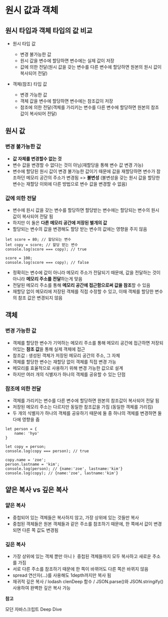 # 원시 값과 객체

## 원시 타입과 객체 타입의 값 비교
- 원시 타입 값
    - 변경 불가능한 값
    - 원시 값을 변수에 할당하면 변수에는 실제 값이 저장
    - 값에 의한 전달(원시 값을 갖는 변수를 다른 변수에 할당하면 원본의 원시 값이 복사되어 전달)

- 객체(참조) 타입 값
    - 변경 가능한 값
    - 객체 값을 변수에 할당하면 변수에는 참조값이 저장
    - 참조에 의한 전달(객체를 가리키는 변수를 다른 변수에 할당하면 원본의 참조 값이 복사되어 전달)

## 원시 값

### 변경 불가능한 값
- **값 자체를 변경할수 없는 것**
- 변수 값을 변경할 수 없다는 것이 아님(재할당을 통해 변수 값 변경 가능)
- 변수에 할당된 원시 값이 변경 불가능한 값이기 때문에 값을 재할당하면 변수가 참조하던 메모리 공간의 주소가 변경됨
=> **불변성** (불변성을 갖는 원시 값을 할당한 변수는 재할당 이외에 다른 방법으로 변수 값을 변경할 수 없음)

### 값에 의한 전달
- 변수에 원시 값을 갖는 변수를 할당하면 할당받는 변수에는 할당되는 변수의 원시 값이 복사되어 전달 됨
- 하지만 이 둘은 **다른 메모리 공간에 저장된 별개의 값**
- 할당되는 변수의 값을 변경해도 할당 받는 변수의 값에는 영향을 주지 않음

```
let score = 80; // 할당되는 변수
let copy = score; // 할당 받는 변수
console.log(score === copy); // true

score = 100;
console.log(score === copy); // false
```
- 정확히는 변수에 값이 아니라 메모리 주소가 전달되기 때문에, 값을 전달하는 것이 아니라 **메모리 주소를 전달**하는게 맞음
- 전달된 메모리 주소를 통해 **메모리 공간에 접근함으로써 값을 참조**할 수 있음
- 재할당 없이 메모리에 저장된 객체를 직접 수정할 수 있고, 이때 객체를 할당한 변수의 참조 값은 변경되지 않음 


## 객체

### 변경 가능한 값
- 객체를 할당한 변수가 기억하는 메모리 주소를 통해 메모리 공간에 접근하면 저장되어있는 **참조 값**을 통해 실제 객체에 접근
- 참조값 : 생성된 객체가 저장된 메모리 공간의 주소, 그 자체
- 객체를 할당한 변수는 재할당 없이 객체를 직접 변경 가능
- 메모리를 효율적으로 사용하기 위해 변경 가능한 값으로 설계
- 하지만 여러 개의 식별자가 하나의 객체를 공유할 수 있는 단점

### 참조에 의한 전달
- 객체를 가리키는 변수를 다른 변수에 할당하면 원본의 참조값이 복사되어 전달 됨
- 저장된 메모리 주소는 다르지만 동일한 참조값을 가짐 (동일한 객체를 가리킴) 
- 두 개의 식별자가 하나의 객체를 공유하기 때문에 둘 중 하나의 객체를 변경하면 둘 다에 영향을 줌

```
let person = {
    name: 'hyo'
}

let copy = person;
console.log(copy === person); // true

copy.name = 'zoe';
person.lastname = 'kim';
console.log(person); // {name:'zoe', lastname:'kim'}
console.log(copy); // {name:'zoe', lastname:'kim'}
```


## 얕은 복사 vs 깊은 복사
### 얕은 복사
- 중첩되어 있는 객체들은 복사하지 않고, 가장 상위에 있는 것들만 복사
- 중첩된 객체들은 원본 객체들과 같은 주소를 참조하기 때문에, 한 쪽에서 값이 변경되면 다른 쪽 값도 변경됨

### 깊은 복사
- 가장 상위에 있는 객체 뿐만 아니ㅏ 중첩된 객체들까지 모두 복사하고 새로운 주소를 가짐
- 서로 다른 주소를 참조하기 때문에 한 쪽이 바뀌어도 다른 쪽은 바뀌지 않음
- spread 연산자(...)를 사용해도 1depth까지만 복사 됨
- 재귀적 깊은 복사 / lodash clenDeep 함수 / JSON.parse()와 JSON.stringify() 사용하여 완벽한 깊은 복사 가능

**참고**

모던 자바스크립트 Deep Dive